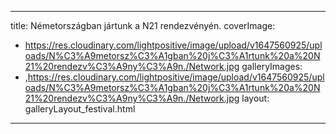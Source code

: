 
---
title: Németországban jártunk a N21 rendezvényén.
coverImage:
  - https://res.cloudinary.com/lightpositive/image/upload/v1647560925/uploads/N%C3%A9metorsz%C3%A1gban%20j%C3%A1rtunk%20a%20N21%20rendezv%C3%A9ny%C3%A9n./Network.jpg
galleryImages:
   - ,https://res.cloudinary.com/lightpositive/image/upload/v1647560925/uploads/N%C3%A9metorsz%C3%A1gban%20j%C3%A1rtunk%20a%20N21%20rendezv%C3%A9ny%C3%A9n./Network.jpg
layout: galleryLayout_festival.html
---
